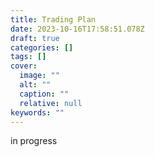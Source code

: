 ```yaml
---
title: Trading Plan
date: 2023-10-16T17:58:51.078Z
draft: true
categories: []
tags: []
cover:
  image: ""
  alt: ""
  caption: ""
  relative: null
keywords: ""
---
```

in progress